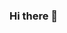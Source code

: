 ### Hi there 👋

<!--
**phenomenal001/phenomenal001** is a ✨ _special_ ✨ repository because its `README.md` (this file) appears on your GitHub profile.

Here are some ideas to get you started:

- 🔭 I’m currently working on ... Python
- 🌱 I’m currently learning ...  Python for Data Science on Udemy
- 👯 I’m looking to collaborate on ... Open Source Project on Python 
- 🤔 I’m looking for help with ... Begin Best
- 💬 Ask me about ... Coding
- 📫 How to reach me: ... hunnurkar.swapnil.sh@gmail.com
- 😄 Pronouns: ...
- ⚡ Fun fact: ...
-->
